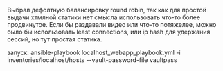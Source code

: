 Выбрал дефолтную балансировку round robin, так как для простой выдачи хтмлной статики нет смысла использовать что-то более продвинутое. Если бы раздавали видео или что-то потяжелее, можно было бы использовать least connections, или ip hash для удержания сессий, но тут простая статика.

запуск:
ansible-playbook localhost_webapp_playbook.yml -i inventories/localhost/hosts --vault-password-file vaultpass
